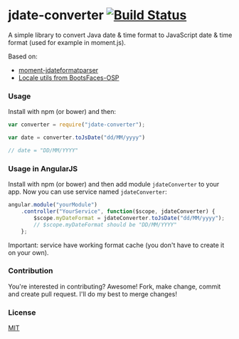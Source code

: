 # jdate-converter [![Build Status](https://travis-ci.org/elwin013/jdate-converter.svg?branch=master)](https://travis-ci.org/elwin013/jdate-converter)

A simple library to convert Java date & time format to JavaScript date & time format (used for example in moment.js).

Based on: 
 * [moment-jdateformatparser](https://github.com/MadMG/moment-jdateformatparser)
 * [Locale utils from BootsFaces-OSP](https://github.com/TheCoder4eu/BootsFaces-OSP/blob/master/src/main/java/net/bootsfaces/utils/LocaleUtils.java)

### Usage
Install with npm (or bower) and then:

```javascript
var converter = require("jdate-converter");

var date = converter.toJsDate("dd/MM/yyyy")

// date = "DD/MM/YYYY"

```

### Usage in AngularJS
Install with npm (or bower) and then add module `jdateConverter` to your app. Now you can use service named `jdateConverter`:

```javascript
angular.module("yourModule")
    .controller("YourService", function($scope, jdateConverter) {
        $scope.myDateFormat = jdateConverter.toJsDate("dd/MM/yyyy");
        // $scope.myDateFormat should be "DD/MM/YYYY"
    };
```

Important: service have working format cache (you don't have to create it on your own).

### Contribution
You're interested in contributing? Awesome! Fork, make change, commit and create
pull request. I'll do my best to merge changes!

### License
[MIT](/LICENSE)